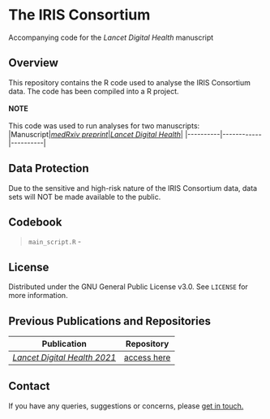 # The IRIS Consortium
Accompanying code for the *Lancet Digital Health* manuscript

## Overview
This repository contains the R code used to analyse the IRIS Consortium data. The code has been compiled into a R project. 
<br>
<br> **NOTE**
<br>
<br> This code was used to run analyses for two manuscripts:
|Manuscript|[*medRxiv preprint*](https://www.medrxiv.org/content/10.1101/2022.12.16.22283251v1)|[*Lancet Digital Health*](https://this-page-intentionally-left-blank.org/)|
|----------|------------|----------|
## Data Protection
Due to the sensitive and high-risk nature of the IRIS Consortium data, data sets will NOT be made available to the public.
## Codebook
> `main_script.R` - 
## License
Distributed under the GNU General Public License v3.0. See `LICENSE` for more information.
## Previous Publications and Repositories
|**Publication**|**Repository**|
|--------------|-----------------|
|[*Lancet Digital Health 2021*](https://www.thelancet.com/journals/landig/article/PIIS2589-7500(21)00077-7/fulltext)|[access here](https://github.com/brueggemann-lab/iris-ldh-2020)|
## Contact
If you have any queries, suggestions or concerns, please [get in touch.](mailto:iris@ndph.ox.ac.uk)
